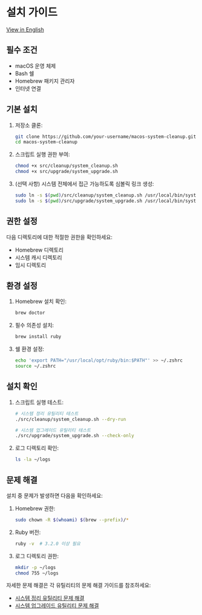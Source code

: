 # 설치 가이드

[View in English](INSTALLATION.md)

## 필수 조건

- macOS 운영 체제
- Bash 쉘
- Homebrew 패키지 관리자
- 인터넷 연결

## 기본 설치

1. 저장소 클론:

   ```bash
   git clone https://github.com/your-username/macos-system-cleanup.git
   cd macos-system-cleanup
   ```

2. 스크립트 실행 권한 부여:

   ```bash
   chmod +x src/cleanup/system_cleanup.sh
   chmod +x src/upgrade/system_upgrade.sh
   ```

3. (선택 사항) 시스템 전체에서 접근 가능하도록 심볼릭 링크 생성:
   ```bash
   sudo ln -s $(pwd)/src/cleanup/system_cleanup.sh /usr/local/bin/system_cleanup
   sudo ln -s $(pwd)/src/upgrade/system_upgrade.sh /usr/local/bin/system_upgrade
   ```

## 권한 설정

다음 디렉토리에 대한 적절한 권한을 확인하세요:

- Homebrew 디렉토리
- 시스템 캐시 디렉토리
- 임시 디렉토리

## 환경 설정

1. Homebrew 설치 확인:

   ```bash
   brew doctor
   ```

2. 필수 의존성 설치:

   ```bash
   brew install ruby
   ```

3. 쉘 환경 설정:
   ```bash
   echo 'export PATH="/usr/local/opt/ruby/bin:$PATH"' >> ~/.zshrc
   source ~/.zshrc
   ```

## 설치 확인

1. 스크립트 실행 테스트:

   ```bash
   # 시스템 정리 유틸리티 테스트
   ./src/cleanup/system_cleanup.sh --dry-run

   # 시스템 업그레이드 유틸리티 테스트
   ./src/upgrade/system_upgrade.sh --check-only
   ```

2. 로그 디렉토리 확인:
   ```bash
   ls -la ~/logs
   ```

## 문제 해결

설치 중 문제가 발생하면 다음을 확인하세요:

1. Homebrew 권한:

   ```bash
   sudo chown -R $(whoami) $(brew --prefix)/*
   ```

2. Ruby 버전:

   ```bash
   ruby -v  # 3.2.0 이상 필요
   ```

3. 로그 디렉토리 권한:
   ```bash
   mkdir -p ~/logs
   chmod 755 ~/logs
   ```

자세한 문제 해결은 각 유틸리티의 문제 해결 가이드를 참조하세요:

- [시스템 정리 유틸리티 문제 해결](../cleanup/TROUBLESHOOTING.kr.md)
- [시스템 업그레이드 유틸리티 문제 해결](../upgrade/TROUBLESHOOTING.kr.md)
